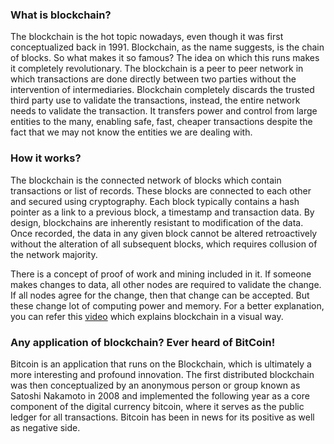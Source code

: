 ### What is blockchain?

The blockchain is the hot topic nowadays, even though it was first conceptualized back
in 1991. Blockchain, as the name suggests, is the chain of blocks. So what makes it 
so famous? The idea on which this runs makes it completely revolutionary. 
The blockchain is a peer to peer network in which transactions are done directly 
between two parties without the intervention of intermediaries. 
Blockchain completely discards the trusted third party use to validate 
the transactions, instead, the entire network needs to validate the transaction. 
It transfers power and control from large entities to the many, enabling safe, 
fast, cheaper transactions despite the fact that we may not know the entities 
we are dealing with.

### How it works?


The blockchain is the connected network of blocks which contain transactions
or list of records. These blocks are connected to each other and secured 
using cryptography. Each block typically contains a hash pointer as a 
link to a previous block, a timestamp and transaction data. 
By design, blockchains are inherently resistant to modification of the data. 
Once recorded, the data in any given block cannot be altered retroactively 
without the alteration of all subsequent blocks, which requires collusion of 
the network majority.

There is a concept of proof of work and mining included in it. 
If someone makes changes to data, all other nodes are required to validate the change. 
If all nodes agree for the change, then that change can be accepted. 
But these change lot of computing power and memory. 
For a better explanation, you can refer
this [video](https://www.youtube.com/watch?v=_160oMzblY8)
which explains blockchain in a visual way.

### Any application of blockchain? Ever heard of BitCoin!

Bitcoin is an application that runs on the Blockchain, 
which is ultimately a more interesting and profound innovation. 
The first distributed blockchain was then conceptualized by an 
anonymous person or group known as Satoshi Nakamoto in 2008 and 
implemented the following year as a core component of the digital 
currency bitcoin, where it serves as the public ledger for all transactions. 
Bitcoin has been in news for its positive as well as negative side.
